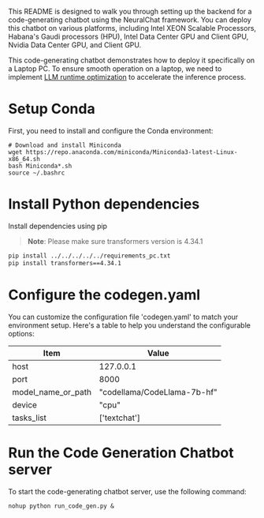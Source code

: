 This README is designed to walk you through setting up the backend for a code-generating chatbot using the NeuralChat framework. You can deploy this chatbot on various platforms, including Intel XEON Scalable Processors, Habana's Gaudi processors (HPU), Intel Data Center GPU and Client GPU, Nvidia Data Center GPU, and Client GPU.

This code-generating chatbot demonstrates how to deploy it specifically on a Laptop PC. To ensure smooth operation on a laptop, we need to implement [LLM runtime optimization](../../../../../../llm/runtime/graph/README.md) to accelerate the inference process.

# Setup Conda

First, you need to install and configure the Conda environment:

```shell
# Download and install Miniconda
wget https://repo.anaconda.com/miniconda/Miniconda3-latest-Linux-x86_64.sh
bash Miniconda*.sh
source ~/.bashrc
```

# Install Python dependencies

Install dependencies using pip

>**Note**: Please make sure transformers version is 4.34.1
```bash
pip install ../../../../../requirements_pc.txt
pip install transformers==4.34.1
```

# Configure the codegen.yaml

You can customize the configuration file 'codegen.yaml' to match your environment setup. Here's a table to help you understand the configurable options:

|  Item              | Value                                      |
| ------------------- | --------------------------------------- |
| host                | 127.0.0.1                              |
| port                | 8000                                   |
| model_name_or_path  | "codellama/CodeLlama-7b-hf"        |
| device              | "cpu"                                  |
| tasks_list          | ['textchat']                           |


# Run the Code Generation Chatbot server
To start the code-generating chatbot server, use the following command:

```shell
nohup python run_code_gen.py &
```
